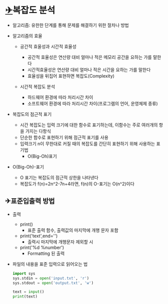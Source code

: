 # [✈](https://apps.timwhitlock.info/emoji/tables/unicode#emoji-modal)**복잡도 분석**

- 알고리즘: 유한한 단계를 통해 문제를 해결하기 위한 절차나 방법

- 알고리즘의 효율

  - 공간적 효울성과 시간적 효율성
    - 공간적 효율성은 연산량 대비 얼마나 적은 메모리 공간을 요하는 가를 말한다
    - 시간적효율성은 연산량 대비 얼마나 적은 시간을 요하는 가를 말한다
    - 효율성을 뒤집어 표현하면 복잡도(Complexity)

  - 시간적 복잡도 분석
    - 하드웨어 환경에 따라 처리시간 차이
    - 소프트웨어 환경에 따라 처리시간 차이(프로그램의 언어, 운영체제 종류)

- 복잡도의 점근적 표기

  - 시간 복잡도는 입력 크기에 대한 함수로 표기하는데, 이함수는 주로 여러개의 항을 가지는 다항식
  - 단순한 함수로 표현하기 위해 점근적 표기를 사용
  - 입력크기 n이 무한대로 커질 때의 복잡도를 간단히 표현하기 위해 사용하는 표기법
    - O(Big-Oh)표기

- O(Big-Oh)-표기

  - O 표기는 복잡도의 점근적 상한을 나타낸다
  - 복잡도가 f(n)=2n^2-7n+4라면, f(n)의 O-표기는 O(n^2)이다



## ✈표준입출력 방법

- 출력

  - print()
    - 표준 출력 함수, 출력값의 마지막에 개행 문자 포함
  - print('text',end='')
    - 출력시 마지막에 개행문자 제외할 시
  - print('%d %number')
    - Formatting 된 출력

- 파일의 내용을 표준 입력으로 읽어오는 법

  ```python
  import sys
  sys.stdin = open('input.txt', 'r')
  sys.stdout = open('output.txt', 'w')
  
  text = input()
  print(text)
  ```

  

